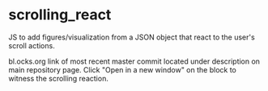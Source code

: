 # scrolling_react
JS to add figures/visualization from a JSON object that react to the user's scroll actions.

bl.ocks.org link of most recent master commit located under description on main repository page. Click "Open in a new window" on the block to witness the scrolling reaction.
